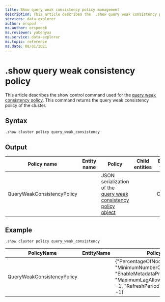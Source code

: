 ```yaml
---
title: Show query weak consistency policy management
description: This article describes the `.show query weak consistency policy` command in Azure Data Explorer.
services: data-explorer
author: orspod
ms.author: orspodek
ms.reviewer: yabenyaa
ms.service: data-explorer
ms.topic: reference
ms.date: 08/01/2021
---
```

# .show query weak consistency policy

This article describes the show control command used for the [query weak consistency policy](query-weak-consistency-policy.md). This command returns the query weak consistency policy of the cluster.

## Syntax

```kusto
.show cluster policy query_weak_consistency
```

## Output

|Policy name | Entity name | Policy | Child entities | Entity type
|---|---|---|---|---
|QueryWeakConsistencyPolicy |  | JSON serialization of the [query weak consistency policy object](./query-weak-consistency-policy.md#the-policy-object) | | Cluster

## Example

<!-- csl -->
```
.show cluster policy query_weak_consistency 
```

|PolicyName|EntityName|Policy|ChildEntities|EntityType|
|---|---|---|---|---|
|QueryWeakConsistencyPolicy||{"PercentageOfNodes": -1, "MinimumNumberOfNodes": -1, "EnableMetadataPrefetch": false, "MaximumLagAllowedInMinutes": -1, "RefreshPeriodInSeconds": -1}|["Database1", "Database2"...] |Cluster
